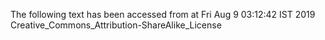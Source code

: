 The following text has been accessed from at Fri Aug 9 03:12:42 IST 2019
Creative_Commons_Attribution-ShareAlike_License
